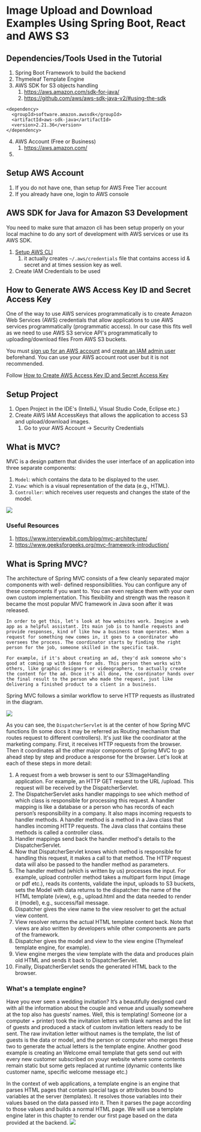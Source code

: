 # Image Upload and Download Examples Using Spring Boot, React and AWS S3

## Dependencies/Tools Used in the Tutorial
1. Spring Boot Framework to build the backend
2. Thymeleaf Template Engine
3. AWS SDK for S3 objects handling
   1. https://aws.amazon.com/sdk-for-java/
   2. https://github.com/aws/aws-sdk-java-v2/#using-the-sdk
```aidl
<dependency>
  <groupId>software.amazon.awssdk</groupId>
  <artifactId>aws-sdk-java</artifactId>
  <version>2.21.36</version>
</dependency>
```
4. AWS Account (Free or Business)
   1. https://aws.amazon.com/
5. 

## Setup AWS Account
1. If you do not have one, than setup for AWS Free Tier account
2. If you already have one, login to AWS console

## AWS SDK for Java for Amazon S3 Development
You need to make sure that amazon cli has been setup properly on your local machine to do any sort of development with AWS services or use its AWS SDK.
1. [Setup AWS CLI](https://docs.aws.amazon.com/cli/latest/userguide/getting-started-quickstart.html)
   1. it actually creates `~/.aws/credentials` file that contains access id & secret and at times session key as well.
2. Create IAM Credentials to be used

## How to Generate AWS Access Key ID and Secret Access Key
One of the way to use AWS services programmatically is to create Amazon Web Services (AWS) credentials that allow applications to use AWS services programmatically (programmatic access). In our case this fits well as we need to use AWS S3 service API's programmatically to uploading/download files From AWS S3 buckets.

You must [sign up for an AWS account](https://www.youtube.com/watch?v=kfxhfAq8PNY) and [create an IAM admin user](https://www.youtube.com/watch?v=pPUjYD5nY_k) beforehand. You can use your AWS account root user but it is not recommended.

Follow [How to Create AWS Access Key ID and Secret Access Key](https://www.youtube.com/watch?v=yysled3Ir1o&t=2s)

## Setup Project
1. Open Project in the IDE's (IntelliJ, Visual Studio Code, Eclipse etc.)
2. Create AWS IAM AccessKeys that allows the application to access S3 and upload/download images.
   1. Go to your AWS Account -> Security Credentials

## What is MVC?
MVC is a design pattern that divides the user interface of an application into three separate components:

   1. `Model`: which contains the data to be displayed to the user.
   2. `View`: which is a visual representation of the data (e.g., HTML).
   3. `Controller`: which receives user requests and changes the state of the model.

![](./images/what-is-mvc-1.png)

### Useful Resources

1. https://www.interviewbit.com/blog/mvc-architecture/
2. https://www.geeksforgeeks.org/mvc-framework-introduction/

## What is Spring MVC?
The architecture of Spring MVC consists of a few cleanly separated major components with well- defined responsibilities. You can configure any of these components if you want to. You can even replace them with your own own custom implementation. This flexibility and strength was the reason it became the most popular MVC framework in Java soon after it was released.

```aidl
In order to get this, let's look at how websites work. Imagine a web app as a helpful assistant. Its main job is to handle requests and provide responses, kind of like how a business team operates. When a request for something new comes in, it goes to a coordinator who oversees the process. The coordinator starts by finding the right person for the job, someone skilled in the specific task.

For example, if it's about creating an ad, they'd ask someone who's good at coming up with ideas for ads. This person then works with others, like graphic designers or videographers, to actually create the content for the ad. Once it's all done, the coordinator hands over the final result to the person who made the request, just like delivering a finished product to a client in a business.
```
Spring MVC follows a similar workflow to serve HTTP requests as illustrated in the diagram.

![](./images/what_is_spring_mvc.png)

As you can see, the `DispatcherServlet` is at the center of how Spring MVC functions (In some docs it may be referred as Routing mechanism that routes request to different controllers). It's just like the coordinator at the marketing company. First, it receives HTTP requests from the browser. Then it coordinates all the other major components of Spring MVC to go ahead step by step and produce a response for the browser. Let's look at each of these steps in more detail:

1. A request from a web browser is sent to our S3ImageHandling application. For example, an HTTP GET  request to the URL  /upload. This request will be received by the DispatcherServlet.
2. The DispatcherServlet asks handler mappings to see which method of which class is responsible for processing this request. A handler mapping is like a database or a person who has records of each person’s responsibility in a company. It also maps incoming requests to handler methods. A handler method is a method in a Java class that handles incoming HTTP requests. The Java class that contains these methods is called a controller class.
3. Handler mappings send back the handler method's details to the DispatcherServlet.
4. Now that DispatcherServlet knows which method is responsible for handling this request, it makes a call to that method. The HTTP request data will also be passed to the handler method as parameters.
5. The handler method (which is written by us) processes the input. For example, upload controller method takes a multipart form Input (image or pdf etc.), reads its contents, validate the input, uploads to S3 buckets, sets the Model with data returns to the dispatcher: the name of the HTML template (view), e.g.,  upload.html and the data needed to render it (model), e.g., success/fail message.
6. Dispatcher gives the view name to the view resolver to get the actual view content.
7. View resolver returns the actual HTML template content back. Note that views are also written by developers while other components are parts of the framework.
8. Dispatcher gives the model and view to the view engine (Thymeleaf template engine, for example).
9. View engine merges the view template with the data and produces plain old HTML and sends it back to DispatcherServlet.
10. Finally, DispatcherServlet sends the generated HTML back to the browser.

### What's a template engine?
Have you ever seen a wedding invitation? It’s a beautifully designed card with all the information about the couple and venue and usually somewhere at the top also has guests’ names. Well, this is templating! Someone (or a computer + printer) took the invitation letters with blank names and the list of guests and produced a stack of custom invitation letters ready to be sent. The raw invitation letter without names is the template, the list of guests is the data or model, and the person or computer who merges these two to generate the actual letters is the template engine. Another good example is creating an Welcome email template that gets send out with every new customer subscribed on youyr website where some contents remain static but some gets replaced at runtime (dynamic contents like customer name, specific welcome message etc.) 

In the context of web applications, a template engine is an engine that parses HTML pages that contain special tags or attributes bound to variables at the server (templates).  It resolves those variables into their values based on the data passed into it.  Then it parses the page according to those values and builds a normal HTML page. We will use a template engine later in this chapter to render our first page based on the data provided at the backend.
![](./images/what_is_template_engine.png)


